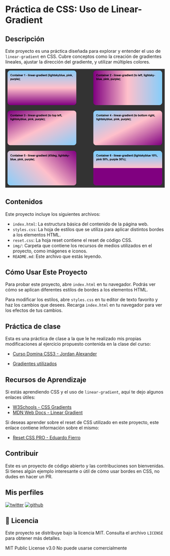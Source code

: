 # Práctica de CSS: Uso de Linear-Gradient

## Descripción

Este proyecto es una práctica diseñada para explorar y entender el uso de `linear-gradient` en CSS. Cubre conceptos como la creación de gradientes lineales, ajustar la dirección del gradiente, y utilizar múltiples colores.

![Ejemplo de Uso de los bordes](/img/gradients-example.png)

## Contenidos

Este proyecto incluye los siguientes archivos:

- `index.html`: La estructura básica del contenido de la página web.
- `styles.css`: La hoja de estilos que se utiliza para aplicar distintos bordes a los elementos HTML.
- `reset.css`: La hoja reset contiene el reset de código CSS.
- `img/`: Carpeta que contiene los recursos de medios utilizados en el proyecto, como imágenes e iconos.
- `README.md`: Este archivo que estás leyendo.

## Cómo Usar Este Proyecto

Para probar este proyecto, abre `index.html` en tu navegador. Podrás ver cómo se aplican diferentes estilos de bordes a los elementos HTML.

Para modificar los estilos, abre `styles.css` en tu editor de texto favorito y haz los cambios que desees. Recarga `index.html` en tu navegador para ver los efectos de tus cambios.

## Práctica de clase

Esta es una práctica de clase a la que le he realizado mis propias modificaciones al ejercicio propuesto contenida en la clase del curso:

- [Curso Domina CSS3 - Jordan Alexander](https://www.udemy.com/course/css3-curso-completo/)

- [Gradientes utilizados](https://hypercolor.dev/#gradients)

## Recursos de Aprendizaje

Si estás aprendiendo CSS y el uso de `linear-gradient`, aquí te dejo algunos enlaces útiles:

- [W3Schools - CSS Gradients](https://www.w3schools.com/css/css3_gradients.asp)
- [MDN Web Docs - Linear Gradient](https://developer.mozilla.org/en-US/docs/Web/CSS/linear-gradient)

Si deseas aprender sobre el reset de CSS utilizado en este proyecto, este enlace contiene información sobre el mismo:

- [Reset CSS PRO - Eduardo Fierro](https://github.com/eduardofierropro/Reset-CSS)

## Contribuir

Este es un proyecto de código abierto y las contribuciones son bienvenidas. Si tienes algún ejemplo interesante o útil de cómo usar bordes en CSS, no dudes en hacer un PR.

## Mis perfiles

[![twitter](https://img.shields.io/static/v1?label=&message=twitter&color=1DA1F2&logo=twitter&logoColor=white&style=for-the-badge)](https://twitter.com/marlonDevSV)
[![github](https://img.shields.io/static/v1?label=&message=github&color=171515&logo=github&logoColor=white&style=for-the-badge)](https://github.com/marlonmelara)

## 📄 Licencia

Este proyecto se distribuye bajo la licencia MIT. Consulta el archivo `LICENSE` para obtener más detalles.

MIT Public License v3.0
No puede usarse comercialmente
